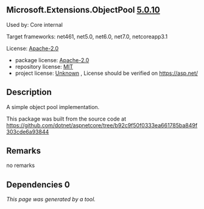 Microsoft.Extensions.ObjectPool [5.0.10](https://www.nuget.org/packages/Microsoft.Extensions.ObjectPool/5.0.10)
--------------------

Used by: Core internal

Target frameworks: net461, net5.0, net6.0, net7.0, netcoreapp3.1

License: [Apache-2.0](../../../../licenses/apache-2.0) 

- package license: [Apache-2.0](https://licenses.nuget.org/Apache-2.0) 
- repository license: [MIT](https://github.com/dotnet/aspnetcore) 
- project license: [Unknown](https://asp.net/) , License should be verified on https://asp.net/

Description
-----------
A simple object pool implementation.

This package was built from the source code at https://github.com/dotnet/aspnetcore/tree/b92c9f50f0333ea661785ba849f303cde6a93844

Remarks
-----------
no remarks


Dependencies 0
-----------


*This page was generated by a tool.*